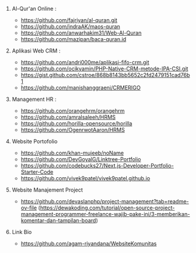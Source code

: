 1. Al-Qur'an Online :
   - https://github.com/fajriyan/al-quran.git
   - https://github.com/indraAK/maos-quran
   - https://github.com/anwarhakim31/Web-Al-Quran
   - https://github.com/mazipan/baca-quran.id
3. Aplikasi Web CRM :
   - https://github.com/andri000me/aplikasi-fifo-crm.git
   - https://github.com/ocikyamin/PHP-Native-CRM-metode-IPA-CSI.git
   - https://gist.github.com/cstroe/868b8143bb5652c2fd2479151cad76b1
   - https://github.com/manishanggraeni/CRMERIGO
5. Management HR :
   - https://github.com/orangehrm/orangehrm
   - https://github.com/amralsaleeh/HRMS
   - https://github.com/horilla-opensource/horilla
   - https://github.com/OgenrwotAaron/HRMS
7. Website Portofolio
   - https://github.com/khan-mujeeb/noName
   - https://github.com/DevGoyalG/Linktree-Portfolio
   - https://github.com/codebucks27/Next.js-Developer-Portfolio-Starter-Code
   - https://github.com/vivek9patel/vivek9patel.github.io
8. Website Manajement Project
   - https://github.com/devaslanphp/project-management?tab=readme-ov-file (https://dewakoding.com/tutorial/open-source-project-management-programmer-freelance-wajib-pake-ini/3-memberikan-komentar-dan-tampilan-board)
  
9. Link Bio
    - https://github.com/agam-riyandana/WebsiteKomunitas
